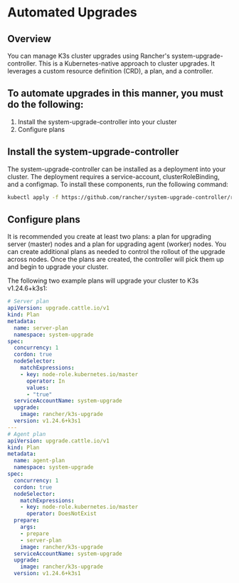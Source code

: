 # Automated Upgrades

## Overview

You can manage K3s cluster upgrades using Rancher's system-upgrade-controller. This is a Kubernetes-native approach to cluster upgrades. It leverages a custom resource definition (CRD), a plan, and a controller.

## To automate upgrades in this manner, you must do the following:

1. Install the system-upgrade-controller into your cluster
2. Configure plans

## Install the system-upgrade-controller

The system-upgrade-controller can be installed as a deployment into your cluster. The deployment requires a service-account, clusterRoleBinding, and a configmap. To install these components, run the following command:

```bash
kubectl apply -f https://github.com/rancher/system-upgrade-controller/releases/latest/download/system-upgrade-controller.yaml
```

## Configure plans

It is recommended you create at least two plans: a plan for upgrading server (master) nodes and a plan for upgrading agent (worker) nodes. You can create additional plans as needed to control the rollout of the upgrade across nodes. Once the plans are created, the controller will pick them up and begin to upgrade your cluster.

The following two example plans will upgrade your cluster to K3s v1.24.6+k3s1:

```yaml
# Server plan
apiVersion: upgrade.cattle.io/v1
kind: Plan
metadata:
  name: server-plan
  namespace: system-upgrade
spec:
  concurrency: 1
  cordon: true
  nodeSelector:
    matchExpressions:
    - key: node-role.kubernetes.io/master
      operator: In
      values:
      - "true"
  serviceAccountName: system-upgrade
  upgrade:
    image: rancher/k3s-upgrade
  version: v1.24.6+k3s1
---
# Agent plan
apiVersion: upgrade.cattle.io/v1
kind: Plan
metadata:
  name: agent-plan
  namespace: system-upgrade
spec:
  concurrency: 1
  cordon: true
  nodeSelector:
    matchExpressions:
    - key: node-role.kubernetes.io/master
      operator: DoesNotExist
  prepare:
    args:
    - prepare
    - server-plan
    image: rancher/k3s-upgrade
  serviceAccountName: system-upgrade
  upgrade:
    image: rancher/k3s-upgrade
  version: v1.24.6+k3s1
```

